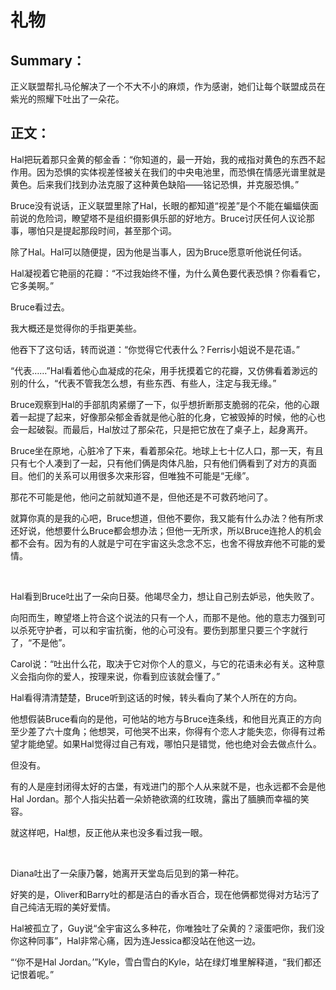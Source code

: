 # 礼物

## Summary：

正义联盟帮扎马伦解决了一个不大不小的麻烦，作为感谢，她们让每个联盟成员在紫光的照耀下吐出了一朵花。

## 正文：

Hal把玩着那只金黄的郁金香：“你知道的，最一开始，我的戒指对黄色的东西不起作用。因为恐惧的实体视差怪被关在我们的中央电池里，而恐惧在情感光谱里就是黄色。后来我们找到办法克服了这种黄色缺陷——铭记恐惧，并克服恐惧。”

Bruce没有说话，正义联盟里除了Hal，长眼的都知道“视差”是个不能在蝙蝠侠面前说的危险词，瞭望塔不是组织摄影俱乐部的好地方。Bruce讨厌任何人议论那事，哪怕只是提起那段时间，甚至那个词。

除了Hal。Hal可以随便提，因为他是当事人，因为Bruce愿意听他说任何话。

Hal凝视着它艳丽的花瓣：“不过我始终不懂，为什么黄色要代表恐惧？你看看它，它多美啊。”

Bruce看过去。

我大概还是觉得你的手指更美些。

他吞下了这句话，转而说道：“你觉得它代表什么？Ferris小姐说不是花语。”

“代表……”Hal看着他心血凝成的花朵，用手抚摸着它的花瓣，又仿佛看着渺远的别的什么，“代表不管我怎么想，有些东西、有些人，注定与我无缘。”

Bruce观察到Hal的手部肌肉紧绷了一下，似乎想折断那支脆弱的花朵，他的心跟着一起提了起来，好像那朵郁金香就是他心脏的化身，它被毁掉的时候，他的心也会一起破裂。而最后，Hal放过了那朵花，只是把它放在了桌子上，起身离开。

Bruce坐在原地，心脏冷了下来，看着那朵花。地球上七十亿人口，那一天，有且只有七个人凑到了一起，只有他们俩是肉体凡胎，只有他们俩看到了对方的真面目。他们的关系可以用很多次来形容，但唯独不可能是“无缘”。

那花不可能是他，他问之前就知道不是，但他还是不可救药地问了。

就算你真的是我的心吧，Bruce想道，但他不要你，我又能有什么办法？他有所求还好说，他想要什么Bruce都会想办法；但他一无所求，所以Bruce连抢人的机会都不会有。因为有的人就是宁可在宇宙这头念念不忘，也舍不得放弃他不可能的爱情。

<br>

Hal看到Bruce吐出了一朵向日葵。他竭尽全力，想让自己别去妒忌，他失败了。

向阳而生，瞭望塔上符合这个说法的只有一个人，而那不是他。他的意志力强到可以杀死守护者，可以和宇宙抗衡，他的心可没有。要伤到那里只要三个字就行了，“不是他”。

Carol说：“吐出什么花，取决于它对你个人的意义，与它的花语未必有关。这种意义会指向你的爱人，按理来说，你看到应该就会懂了。”

Hal看得清清楚楚，Bruce听到这话的时候，转头看向了某个人所在的方向。

他想假装Bruce看向的是他，可他站的地方与Bruce连条线，和他目光真正的方向至少差了六十度角；他想哭，可他哭不出来，你得有个恋人才能失恋，你得有过希望才能绝望。如果Hal觉得过自己有戏，哪怕只是错觉，他也绝对会去做点什么。

但没有。

有的人是座封闭得太好的古堡，有戏进门的那个人从来就不是，也永远都不会是他Hal Jordan。那个人指尖拈着一朵娇艳欲滴的红玫瑰，露出了腼腆而幸福的笑容。

就这样吧，Hal想，反正他从来也没多看过我一眼。

<br>

Diana吐出了一朵康乃馨，她离开天堂岛后见到的第一种花。

好笑的是，Oliver和Barry吐的都是洁白的香水百合，现在他俩都觉得对方玷污了自己纯洁无瑕的美好爱情。

Hal被孤立了，Guy说“全宇宙这么多种花，你唯独吐了朵黄的？滚蛋吧你，我们没你这种同事”，Hal非常心痛，因为连Jessica都没站在他这一边。

“‘你不是Hal Jordan。’”Kyle，雪白雪白的Kyle，站在绿灯堆里解释道，“我们都还记恨着呢。”

